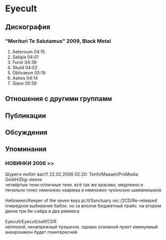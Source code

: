 # Eyecult



## Дискография

### "Morituri Te Salutamus" 2009, Black Metal

1. Aeternum 04:15  
2. Saligia 04:01  
3. Furor 04:36  
4. Skuld 04:02  
5. Oblivaeon 05:19  
6. Ashes 04:14  
7. Slave 05:56 


## Отношения с другими группами


## Публикации


## Обсуждения


## Упоминания

### НОВИНКИ 2006 &gt;&gt;

Шуреги любят вас!!! 22.02.2006 02:20:
Tenhi/Maaаet/ProMedia GmbH/Digi sleeve <BR>четвёртые тени-отличные тени. всё так же красиво, медленно и печально плюс немножко хаармаа и немножко чухонских шаманизьмов<BR><BR>Helloween/Keeper of the seven keys pt.II/Sanctuary rec./2CD/Re-released<BR>очередное выбивание бабок, но за вполне бюджетный прайс. на втором диске три би-сайда и два ремикса<BR><BR>Eyecult/Eyecult/self/CDR<BR>неплохой, ненапряжный трэшачок. однако основной прект именуемый анахронаеон будет поинтересней

